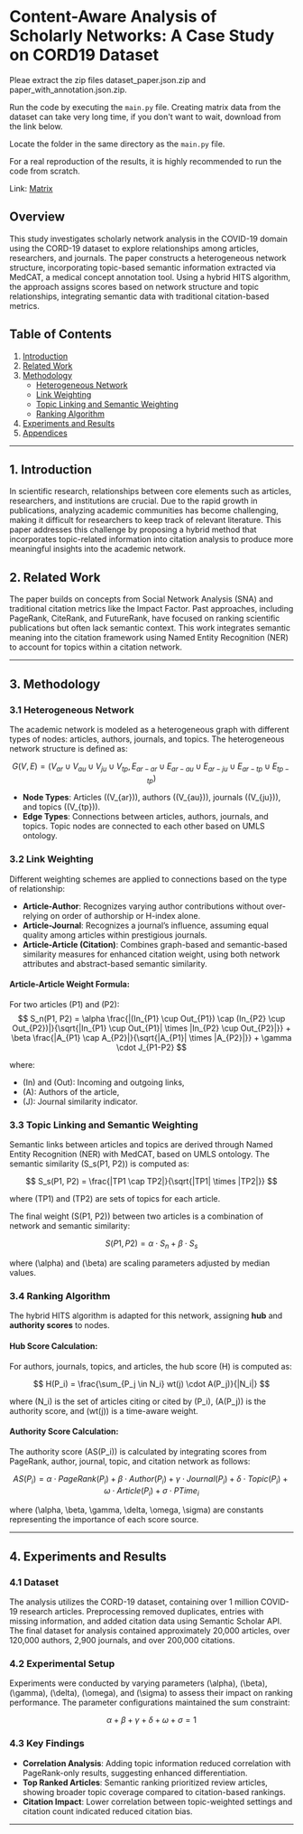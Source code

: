 # Content-Aware Analysis of Scholarly Networks: A Case Study on CORD19 Dataset

Pleae extract the zip files dataset_paper.json.zip and paper_with_annotation.json.zip.

Run the code by executing the `main.py` file. Creating matrix data from the dataset can take very long time, if you don't want to wait, download from the link below.

Locate the folder in the same directory as the `main.py` file.

For a real reproduction of the results, it is highly recommended to run the code from scratch.

Link: [Matrix](https://drive)


## Overview

This study investigates scholarly network analysis in the COVID-19 domain using the CORD-19 dataset to explore relationships among articles, researchers, and journals. The paper constructs a heterogeneous network structure, incorporating topic-based semantic information extracted via MedCAT, a medical concept annotation tool. Using a hybrid HITS algorithm, the approach assigns scores based on network structure and topic relationships, integrating semantic data with traditional citation-based metrics.

## Table of Contents

1. [Introduction](#introduction)
2. [Related Work](#related-work)
3. [Methodology](#methodology)
    - [Heterogeneous Network](#heterogeneous-network)
    - [Link Weighting](#link-weighting)
    - [Topic Linking and Semantic Weighting](#topic-linking-and-semantic-weighting)
    - [Ranking Algorithm](#ranking-algorithm)
4. [Experiments and Results](#experiments-and-results)
5. [Appendices](#appendices)

---

## 1. Introduction

In scientific research, relationships between core elements such as articles, researchers, and institutions are crucial. Due to the rapid growth in publications, analyzing academic communities has become challenging, making it difficult for researchers to keep track of relevant literature. This paper addresses this challenge by proposing a hybrid method that incorporates topic-related information into citation analysis to produce more meaningful insights into the academic network.

## 2. Related Work

The paper builds on concepts from Social Network Analysis (SNA) and traditional citation metrics like the Impact Factor. Past approaches, including PageRank, CiteRank, and FutureRank, have focused on ranking scientific publications but often lack semantic context. This work integrates semantic meaning into the citation framework using Named Entity Recognition (NER) to account for topics within a citation network.

---

## 3. Methodology

### 3.1 Heterogeneous Network

The academic network is modeled as a heterogeneous graph with different types of nodes: articles, authors, journals, and topics. The heterogeneous network structure is defined as:

$$
G(V, E) = (V_{ar} \cup V_{au} \cup V_{ju} \cup V_{tp}, E_{ar-ar} \cup E_{ar-au} \cup E_{ar-ju} \cup E_{ar-tp} \cup E_{tp-tp})
$$

- **Node Types**: Articles (\(V_{ar}\)), authors (\(V_{au}\)), journals (\(V_{ju}\)), and topics (\(V_{tp}\)).
- **Edge Types**: Connections between articles, authors, journals, and topics. Topic nodes are connected to each other based on UMLS ontology.

### 3.2 Link Weighting

Different weighting schemes are applied to connections based on the type of relationship:
- **Article-Author**: Recognizes varying author contributions without over-relying on order of authorship or H-index alone.
- **Article-Journal**: Recognizes a journal’s influence, assuming equal quality among articles within prestigious journals.
- **Article-Article (Citation)**: Combines graph-based and semantic-based similarity measures for enhanced citation weight, using both network attributes and abstract-based semantic similarity.

#### Article-Article Weight Formula:

For two articles \(P1\) and \(P2\):
$$
S_n(P1, P2) = \alpha \frac{|(In_{P1} \cup Out_{P1}) \cap (In_{P2} \cup Out_{P2})|}{\sqrt{|In_{P1} \cup Out_{P1}| \times |In_{P2} \cup Out_{P2}|}} + \beta \frac{|A_{P1} \cap A_{P2}|}{\sqrt{|A_{P1}| \times |A_{P2}|}} + \gamma \cdot J_{P1-P2}
$$

where:
- \(In\) and \(Out\): Incoming and outgoing links,
- \(A\): Authors of the article,
- \(J\): Journal similarity indicator.

### 3.3 Topic Linking and Semantic Weighting

Semantic links between articles and topics are derived through Named Entity Recognition (NER) with MedCAT, based on UMLS ontology. The semantic similarity \(S_s(P1, P2)\) is computed as:

$$
S_s(P1, P2) = \frac{|TP1 \cap TP2|}{\sqrt{|TP1| \times |TP2|}}
$$

where \(TP1\) and \(TP2\) are sets of topics for each article.

The final weight \(S(P1, P2)\) between two articles is a combination of network and semantic similarity:

$$
S(P1, P2) = \alpha \cdot S_n + \beta \cdot S_s
$$

where \(\alpha\) and \(\beta\) are scaling parameters adjusted by median values.

### 3.4 Ranking Algorithm

The hybrid HITS algorithm is adapted for this network, assigning **hub** and **authority scores** to nodes.

#### Hub Score Calculation:

For authors, journals, topics, and articles, the hub score \(H\) is computed as:

$$
H(P_i) = \frac{\sum_{P_j \in N_i} wt(j) \cdot A(P_j)}{|N_i|}
$$

where \(N_i\) is the set of articles citing or cited by \(P_i\), \(A(P_j)\) is the authority score, and \(wt(j)\) is a time-aware weight.

#### Authority Score Calculation:

The authority score \(AS(P_i)\) is calculated by integrating scores from PageRank, author, journal, topic, and citation network as follows:

$$
AS(P_i) = \alpha \cdot PageRank(P_i) + \beta \cdot Author(P_i) + \gamma \cdot Journal(P_i) + \delta \cdot Topic(P_i) + \omega \cdot Article(P_i) + \sigma \cdot PTime_i
$$

where \(\alpha, \beta, \gamma, \delta, \omega, \sigma\) are constants representing the importance of each score source.

---

## 4. Experiments and Results

### 4.1 Dataset

The analysis utilizes the CORD-19 dataset, containing over 1 million COVID-19 research articles. Preprocessing removed duplicates, entries with missing information, and added citation data using Semantic Scholar API. The final dataset for analysis contained approximately 20,000 articles, over 120,000 authors, 2,900 journals, and over 200,000 citations.

### 4.2 Experimental Setup

Experiments were conducted by varying parameters \(\alpha\), \(\beta\), \(\gamma\), \(\delta\), \(\omega\), and \(\sigma\) to assess their impact on ranking performance. The parameter configurations maintained the sum constraint:

$$
\alpha + \beta + \gamma + \delta + \omega + \sigma = 1
$$

### 4.3 Key Findings

- **Correlation Analysis**: Adding topic information reduced correlation with PageRank-only results, suggesting enhanced differentiation.
- **Top Ranked Articles**: Semantic ranking prioritized review articles, showing broader topic coverage compared to citation-based rankings.
- **Citation Impact**: Lower correlation between topic-weighted settings and citation count indicated reduced citation bias.

---
